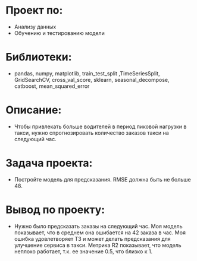 # Проект по:

- Анализу данных
- Обучению и тестированию модели

# Библиотеки:

- pandas, numpy, matplotlib, train_test_split ,TimeSeriesSplit, GridSearchCV, cross_val_score, sklearn, seasonal_decompose, catboost, mean_squared_error

# Описание:

- Чтобы привлекать больше водителей в период пиковой нагрузки в такси, нужно спрогнозировать количество заказов такси на следующий час. 

# Задача проекта:

- Постройте модель для предсказания. RMSE должна быть не больше 48.

# Вывод по проекту:

- Нужно было предсказать заказы на следующий час. Моя модель показывает, что в среднем она ошибается на 42 заказа в час. Моя ошибка удовлетворяет ТЗ и может делать предсказания для улучшение сервиса в такси. Метрика R2 показывает, что модель неплохо работает, т.к. ее значение 0.5, что близко к 1.
